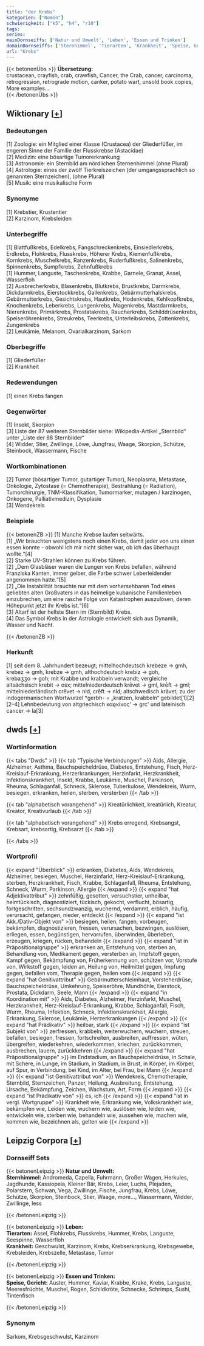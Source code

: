 ```yaml
---
title: "der Krebs"
kategorien: ["Nomen"]
schwierigkeit: ["k5", "h4", "r10"]
tags:
series:
mainDornseiffs: ['Natur und Umwelt', 'Leben', 'Essen und Trinken']
domainDornseiffs: ['Sternhimmel', 'Tierarten', 'Krankheit', 'Speise, Gericht']
url: "Krebs"
---
```


{{< betonenÜbs >}}
**Übersetzung:**  
crustacean, crayfish, crab, crawfish, Cancer, the Crab, cancer, carcinoma, retrogression, retrograde motion, canker, potato wart, unsold book copies, More examples...  
{{< /betonenÜbs >}}

## Wiktionary [[+](https://de.wiktionary.org/wiki/Krebs)]

### Bedeutungen
[1] Zoologie: ein Mitglied einer Klasse (Crustacea) der Gliederfüßer, im engeren Sinne der Familie der Flusskrebse (Astacidae)  
[2] Medizin: eine bösartige Tumorerkrankung  
[3] Astronomie: ein Sternbild am nördlichen Sternenhimmel (ohne Plural)  
[4] Astrologie: eines der zwölf Tierkreiszeichen (der umgangssprachlich so genannten Sternzeichen), (ohne Plural)  
[5] Musik: eine musikalische Form  

### Synonyme
[1] Krebstier, Krustentier  
[2] Karzinom, Krebsleiden  

### Unterbegriffe
[1] Blattfußkrebs, Edelkrebs, Fangschreckenkrebs, Einsiedlerkrebs, Erdkrebs, Flohkrebs, Flusskrebs, Höherer Krebs, Kiemenfußkrebs, Kornkrebs, Muschelkrebs, Ranzenkrebs, Ruderfußkrebs, Salinenkrebs, Spinnenkrebs, Sumpfkrebs, Zehnfußkrebs  
[1] Hummer, Languste, Taschenkrebs, Krabbe, Garnele, Granat, Assel, Wasserfloh  
[2] Ausbrecherkrebs, Blasenkrebs, Blutkrebs, Brustkrebs, Darmkrebs, Dickdarmkrebs, Eierstockkrebs, Gallenkrebs, Gebärmutterhalskrebs, Gebärmutterkrebs, Gesichtskrebs, Hautkrebs, Hodenkrebs, Kehlkopfkrebs, Knochenkrebs, Leberkrebs, Lungenkrebs, Magenkrebs, Mastdarmkrebs, Nierenkrebs, Primärkrebs, Prostatakrebs, Raucherkrebs, Schilddrüsenkrebs, Speiseröhrenkrebs, Streukrebs, Teerkrebs, Unterleibskrebs, Zottenkrebs, Zungenkrebs  
[2] Leukämie, Melanom, Ovarialkarzinom, Sarkom  

### Oberbegriffe
[1] Gliederfüßer  
[2] Krankheit  

### Redewendungen
[1] einen Krebs fangen  

### Gegenwörter
[1] Insekt, Skorpion  
[3] Liste der 87 weiteren Sternbilder siehe: Wikipedia-Artikel „Sternbild“ unter „Liste der 88 Sternbilder“  
[4] Widder, Stier, Zwillinge, Löwe, Jungfrau, Waage, Skorpion, Schütze, Steinbock, Wassermann, Fische  

### Wortkombinationen
[2] Tumor (bösartiger Tumor, gutartiger Tumor), Neoplasma, Metastase, Onkologie, Zytostase (= Chemotherapie), Bestrahlung (= Radiation), Tumorchirurgie, TNM-Klassifikation, Tumormarker, mutagen / karzinogen, Onkogene, Palliativmedizin, Dysplasie  
[3] Wendekreis  

### Beispiele
{{< betonenZB >}}
[1] Manche Krebse laufen seitwärts.  
[1] „Wir brauchten wenigstens noch einen Krebs, damit jeder von uns einen essen konnte - obwohl ich mir nicht sicher war, ob ich das überhaupt wollte.“[4]  
[2] Starke UV-Strahlen können zu Krebs führen.  
[2] „Dem Glasbläser waren die Lungen von Krebs befallen, während Franziska Kanten, immer gelber, die Farbe schwer Leberleidender angenommen hatte.“[5]  
[2] „Die Instabilität brauchte nur mit dem vorhersehbaren Tod eines geliebten alten Großvaters in das heimelige kubanische Familienleben einzubrechen, um eine rasche Folge von Katastrophen auszulösen, deren Höhepunkt jetzt ihr Krebs ist.“[6]  
[3] Altarf ist der hellste Stern im (Sternbild) Krebs.  
[4] Das Symbol Krebs in der Astrologie entwickelt sich aus Dynamik, Wasser und Nacht.  

{{< /betonenZB >}}
### Herkunft
[1] seit dem 8. Jahrhundert bezeugt; mittelhochdeutsch krebeze → gmh, krebez → gmh, krebze → gmh, althochdeutsch krebiz → goh, krebaʒʒo → goh; mit Krabbe und krabbeln verwandt; vergleiche altsächsisch krebit → osx; mittelniederdeutsch krēvet → gml, krēft → gml; mittelniederländisch crēvet → nld, crēft → nld; altschwedisch krävet; zu der indogermanischen Wortwurzel *gerbh- = „kratzen, krabbeln“ gebildet[1][2]  
[2–4] Lehnbedeutung von altgriechisch καϱκίνος' → grc' und lateinisch cancer → la[3]  



## dwds [[+](https://www.dwds.de/wb/Krebs)]

### Wortinformation
{{< tabs "Dwds" >}}
{{< tab "Typische Verbindungen" >}}
Aids, Allergie, Alzheimer, Asthma, Bauchspeicheldrüse, Diabetes, Entstehung, Fisch, Herz-Kreislauf-Erkrankung, Herzerkrankungen, Herzinfarkt, Herzkrankheit, Infektionskrankheit, Insekt, Krabbe, Leukämie, Muschel, Parkinson, Rheuma, Schlaganfall, Schneck, Sklerose, Tuberkulose, Wendekreis, Wurm, besiegen, erkranken, heilen, sterben, versterben
{{< /tab >}}

{{< tab "alphabetisch vorangehend" >}}
Kreatürlichkeit, kreatürlich, Kreatur, Kreator, Kreativurlaub
{{< /tab >}}

{{< tab "alphabetisch vorangehend" >}}
Krebs erregend, Krebsangst, Krebsart, krebsartig, Krebsarzt
{{< /tab >}}

{{< /tabs >}}

### Wortprofil
{{< expand "Überblick" >}} erkranken, Diabetes, Aids, Wendekreis, Alzheimer, besiegen, Muschel, Herzinfarkt, Herz-Kreislauf-Erkrankung, sterben, Herzkrankheit, Fisch, Krabbe, Schlaganfall, Rheuma, Entstehung, Schneck, Wurm, Parkinson, Allergie {{< /expand >}}
{{< expand "hat Adjektivattribut" >}} zehnfüßig, gesotten, versuchstier, unheilbar, heimtückisch, diagnostiziert, tückisch, gekocht, verflucht, bösartig, fortgeschritten, sechsundzwanzig, wuchernd, verdammt, erblich, häufig, verursacht, gefangen, nieder, entdeckt {{< /expand >}}
{{< expand "ist Akk./Dativ-Objekt von" >}} besiegen, heilen, fangen, vorbeugen, bekämpfen, diagnostizieren, fressen, verursachen, bezwingen, auslösen, erliegen, essen, begünstigen, hervorrufen, überwinden, überleben, erzeugen, kriegen, rücken, behandeln {{< /expand >}}
{{< expand "ist in Präpositionalgruppe" >}} erkranken an, Entstehung von, sterben an, Behandlung von, Medikament gegen, versterben an, Impfstoff gegen, Kampf gegen, Bekämpfung von, Früherkennung von, schützen vor, Vorstufe von, Wirkstoff gegen, leiden an, Heilung von, Heilmittel gegen, Impfung gegen, befallen vom, Therapie gegen, heilen vom {{< /expand >}}
{{< expand "hat Genitivattribut" >}} Gebärmutterschleimhaut, Vorsteherdrüse, Bauchspeicheldrüse, Umkehrung, Speiseröhre, Mundhöhle, Eierstock, Prostata, Dickdarm, Seele, Mann {{< /expand >}}
{{< expand "in Koordination mit" >}} Aids, Diabetes, Alzheimer, Herzinfarkt, Muschel, Herzkrankheit, Herz-Kreislauf-Erkrankung, Krabbe, Schlaganfall, Fisch, Wurm, Rheuma, Infektion, Schneck, Infektionskrankheit, Allergie, Erkrankung, Sklerose, Leukämie, Herzerkrankungen {{< /expand >}}
{{< expand "hat Prädikativ" >}} heilbar, stark {{< /expand >}}
{{< expand "ist Subjekt von" >}} zerfressen, krabbeln, weiterwuchern, wuchern, streuen, befallen, besiegen, fressen, fortschreiten, ausbreiten, auffressen, wüten, übergreifen, wiederkehren, wiederkommen, kriechen, zurückkommen, ausbrechen, lauern, zurückkehren {{< /expand >}}
{{< expand "hat Präpositionalgruppe" >}} im Endstadium, an Bauchspeicheldrüse, in Schale, mit Schere, in Lunge, im Stadium, in Stadium, in Brust, in Körper, im Körper, auf Spur, in Verbindung, bei Kind, im Alter, bei Frau, bei Mann {{< /expand >}}
{{< expand "ist Genitivattribut von" >}} Wendekreis, Chemotherapie, Sternbild, Sternzeichen, Panzer, Heilung, Ausbreitung, Entstehung, Ursache, Bekämpfung, Zeichen, Wachstum, Art, Form {{< /expand >}}
{{< expand "ist Prädikativ von" >}} es, ich {{< /expand >}}
{{< expand "ist in vergl. Wortgruppe" >}} Krankheit wie, Erkrankung wie, Volkskrankheit wie, bekämpfen wie, Leiden wie, wuchern wie, auslösen wie, leiden wie, entwickeln wie, sterben wie, behandeln wie, aussehen wie, machen wie, kommen wie, bezeichnen als, gelten wie {{< /expand >}}

## Leipzig Corpora [[+](https://corpora.uni-leipzig.de/en/res?word=Krebs&corpusId=deu_newscrawl-public_2018)]

### Dornseiff Sets
{{< betonenLeipzig >}}
**Natur und Umwelt:**  
**Sternhimmel:** Andromeda, Capella, Fuhrmann, Großer Wagen, Herkules, Jagdhunde, Kassiopeia, Kleiner Bär, Krebs, Leier, Luchs, Plejaden, Polarstern, Schwan, Vega, Zwillinge, Fische, Jungfrau, Krebs, Löwe, Schütze, Skorpion, Steinbock, Stier, Waage, more..., Wassermann, Widder, Zwillinge, less  

{{< /betonenLeipzig >}}


{{< betonenLeipzig >}}
**Leben:**  
**Tierarten:** Assel, Flohkrebs, Flusskrebs, Hummer, Krebs, Languste, Seespinne, Wasserfloh  
**Krankheit:** Geschwulst, Karzinom, Krebs, Krebserkrankung, Krebsgewebe, Krebsleiden, Krebszelle, Metastase, Tumor  

{{< /betonenLeipzig >}}


{{< betonenLeipzig >}}
**Essen und Trinken:**  
**Speise, Gericht:** Auster, Hummer, Kaviar, Krabbe, Krake, Krebs, Languste, Meeresfrüchte, Muschel, Rogen, Schildkröte, Schnecke, Schrimps, Sushi, Tintenfisch  

{{< /betonenLeipzig >}}

### Synonym
Sarkom, Krebsgeschwulst, Karzinom

